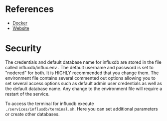 # References
- [Docker](https://hub.docker.com/_/influxdb)
- [Website](https://www.influxdata.com/)

# Security
The credentials and default database name for influxdb are stored in the file called influxdb/influx.env . The default username and password is set to "nodered" for both. It is HIGHLY recommended that you change them. The environment file contains several commented out options allowing you to set several access options such as default admin user credentials as well as the default database name. Any change to the environment file will require a restart of the service.

To access the terminal for influxdb execute `./services/influxdb/terminal.sh`. Here you can set additional parameters or create other databases.
